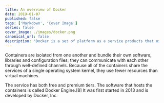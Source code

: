 ```yaml
---
title: An overview of Docker
date: 2019-01-07
published: false
tags: ['Markdown', 'Cover Image']
series: false
cover_image: ./images/docker.png
canonical_url: false
description: "Docker is a set of platform as a service products that use OS-level virtualization to deliver software in packages called containers."
---
```


Containers are isolated from one another and bundle their own software, libraries and configuration files; they can communicate with each other through well-defined channels. Because all of the containers share the services of a single operating system kernel, they use fewer resources than virtual machines.

The service has both free and premium tiers. The software that hosts the containers is called Docker Engine.[8] It was first started in 2013 and is developed by Docker, Inc.
